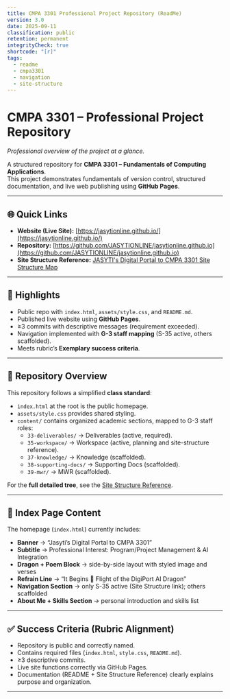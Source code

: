 ```yaml
---
title: CMPA 3301 Professional Project Repository (ReadMe)
version: 3.0
date: 2025-09-11
classification: public
retention: permanent
integrityCheck: true
shortcode: "[r]"
tags:
  - readme
  - cmpa3301
  - navigation
  - site-structure
---
```


# CMPA 3301 – Professional Project Repository
*Professional overview of the project at a glance.*

A structured repository for **CMPA 3301 – Fundamentals of Computing Applications**.  
This project demonstrates fundamentals of version control, structured documentation, and live web publishing using **GitHub Pages**.

---

## 🌐 Quick Links
- **Website (Live Site):** [https://jasytionline.github.io/](https://jasytionline.github.io/)  
- **Repository:** [https://github.com/JASYTIONLINE/jasytionline.github.io](https://github.com/JASYTIONLINE/jasytionline.github.io)  
- **Site Structure Reference:** [JASYTI's Digital Portal to CMPA 3301
Site Structure Map](content/35-workspace/3301-site-structure.html)  

---

## 📌 Highlights
- Public repo with `index.html`, `assets/style.css`, and `README.md`.  
- Published live website using **GitHub Pages**.  
- ≥3 commits with descriptive messages (requirement exceeded).  
- Navigation implemented with **G-3 staff mapping** (S-35 active, others scaffolded).  
- Meets rubric’s **Exemplary success criteria**.  

---

## 📂 Repository Overview
This repository follows a simplified **class standard**:  
- `index.html` at the root is the public homepage.  
- `assets/style.css` provides shared styling.  
- `content/` contains organized academic sections, mapped to G-3 staff roles:  
  - `33-deliverables/` → Deliverables (active, required).  
  - `35-workspace/` → Workspace (active, planning and site-structure reference).  
  - `37-knowledge/` → Knowledge (scaffolded).  
  - `38-supporting-docs/` → Supporting Docs (scaffolded).  
  - `39-mwr/` → MWR (scaffolded).  

For the **full detailed tree**, see the [Site Structure Reference](content/35-workspace/3301-site-structure.html).  

---

## 📑 Index Page Content
The homepage (`index.html`) currently includes:  
- **Banner** → “Jasyti’s Digital Portal to CMPA 3301”  
- **Subtitle** → Professional Interest: Program/Project Management & AI Integration  
- **Dragon + Poem Block** → side-by-side layout with styled image and verses  
- **Refrain Line** → “It Begins 🐉 Flight of the DigiPort AI Dragon”  
- **Navigation Section** → only S-35 active (Site Structure link); others scaffolded  
- **About Me + Skills Section** → personal introduction and skills list  

---

## ✅ Success Criteria (Rubric Alignment)
- Repository is public and correctly named.  
- Contains required files (`index.html`, `style.css`, `README.md`).  
- ≥3 descriptive commits.  
- Live site functions correctly via GitHub Pages.  
- Documentation (README + Site Structure Reference) clearly explains purpose and organization.  

---
